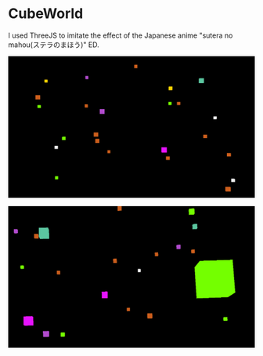 # CubeWorld
I used ThreeJS to imitate the effect of the Japanese anime "sutera no mahou(ステラのまほう)" ED.

![image](https://github.com/AlanJin01/CubeWorld/blob/master/img1.png)

![image](https://github.com/AlanJin01/CubeWorld/blob/master/img2.png)
